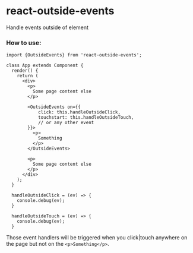 # react-outside-events

Handle events outside of element

### How to use:
```
import {OutsideEvents} from 'react-outside-events';

class App extends Component {
  render() {
    return (
      <div>
        <p>
          Some page content else
        </p>
        
        <OutsideEvents on={{
            click: this.handleOutsideClick,
            touchstart: this.handleOutsideTouch,
            // or any other event
        }}>
          <p>
            Something
          </p>
        </OutsideEvents>
        
        <p>
          Some page content else
        </p>
      </div>
    );
  }

  handleOutsideClick = (ev) => {
    console.debug(ev);
  }
  
  handleOutsideTouch = (ev) => {
    console.debug(ev);
  }
```

Those event handlers will be triggered when you click|touch anywhere on the page but not on the `<p>Something</p>`.
